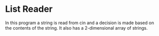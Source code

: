 # List Reader

In this program a string is read from cin and a decision is made based on the contents of the string.  It also has a 2-dimensional array of strings.
